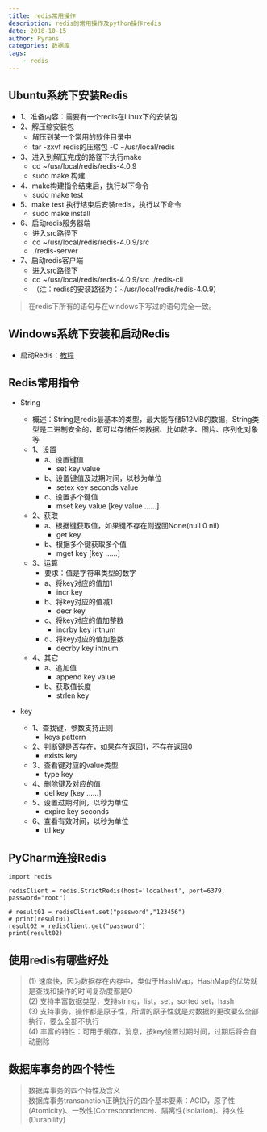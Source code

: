 ```yaml
---
title: redis常用操作
description: redis的常用操作及python操作redis
date: 2018-10-15
author: Pyrans
categories: 数据库
tags:
    - redis
---
```


## Ubuntu系统下安装Redis
* 1、准备内容：需要有一个redis在Linux下的安装包
* 2、解压缩安装包
	* 解压到某一个常用的软件目录中
	* tar -zxvf redis的压缩包 -C ~/usr/local/redis
* 3、进入到解压完成的路径下执行make
	* cd ~/usr/local/redis/redis-4.0.9
	* sudo  make   构建
* 4、make构建指令结束后，执行以下命令
	* sudo make test
* 5、make test 执行结束后安装redis，执行以下命令
	* sudo make install
* 6、启动redis服务器端
	* 进入src路径下
	* cd ~/usr/local/redis/redis-4.0.9/src
	* ./redis-server 
* 7、启动redis客户端
	* 进入src路径下
	* cd ~/usr/local/redis/redis-4.0.9/src
		 ./redis-cli 	
	* （注：redis的安装路径为：~/usr/local/redis/redis-4.0.9）
> 在redis下所有的语句与在windows下写过的语句完全一致。


## Windows系统下安装和启动Redis
* 启动Redis：<a href='https://blog.csdn.net/baidu_33465676/article/details/75530477'>教程</a>



## Redis常用指令
* String
	* 概述：String是redis最基本的类型，最大能存储512MB的数据，String类型是二进制安全的，即可以存储任何数据、比如数字、图片、序列化对象等
	* 1、设置
		* a、设置键值
			* set key value
		* b、设置键值及过期时间，以秒为单位
			* setex key seconds value
		* c、设置多个键值
			* mset key value [key value ……]
	* 2、获取
		* a、根据键获取值，如果键不存在则返回None(null 0 nil)
			* get key
		* b、根据多个键获取多个值
			* mget key [key ……]
	* 3、运算
		* 要求：值是字符串类型的数字
		* a、将key对应的值加1
			* incr key
		* b、将key对应的值减1
			* decr key
		* c、将key对应的值加整数
			* incrby key intnum
		* d、将key对应的值加整数
			* decrby key intnum
	* 4、其它
		* a、追加值
			* append key value
		* b、获取值长度
			* strlen key

* key
	* 1、查找键，参数支持正则
		* keys pattern
	* 2、判断键是否存在，如果存在返回1，不存在返回0
		* exists key
	* 3、查看键对应的value类型
		* type key
	* 4、删除键及对应的值
		* del key [key ……]
	* 5、设置过期时间，以秒为单位
		* expire key seconds
	* 6、查看有效时间，以秒为单位
		* ttl key



## PyCharm连接Redis
	import redis
	
	redisClient = redis.StrictRedis(host='localhost', port=6379, password="root")
	
	# result01 = redisClient.set("password","123456")
	# print(result01)
	result02 = redisClient.get("password")
	print(result02)

## 使用redis有哪些好处<br>

> (1) 速度快，因为数据存在内存中，类似于HashMap，HashMap的优势就是查找和操作的时间复杂度都是O<br>
> (2) 支持丰富数据类型，支持string，list，set，sorted set，hash<br>
> (3) 支持事务，操作都是原子性，所谓的原子性就是对数据的更改要么全部执行，要么全部不执行<br>
> (4) 丰富的特性：可用于缓存，消息，按key设置过期时间，过期后将会自动删除

## 数据库事务的四个特性

>数据库事务的四个特性及含义<br/>
数据库事务transanction正确执行的四个基本要素：ACID，原子性(Atomicity)、一致性(Correspondence)、隔离性(Isolation)、持久性(Durability)
